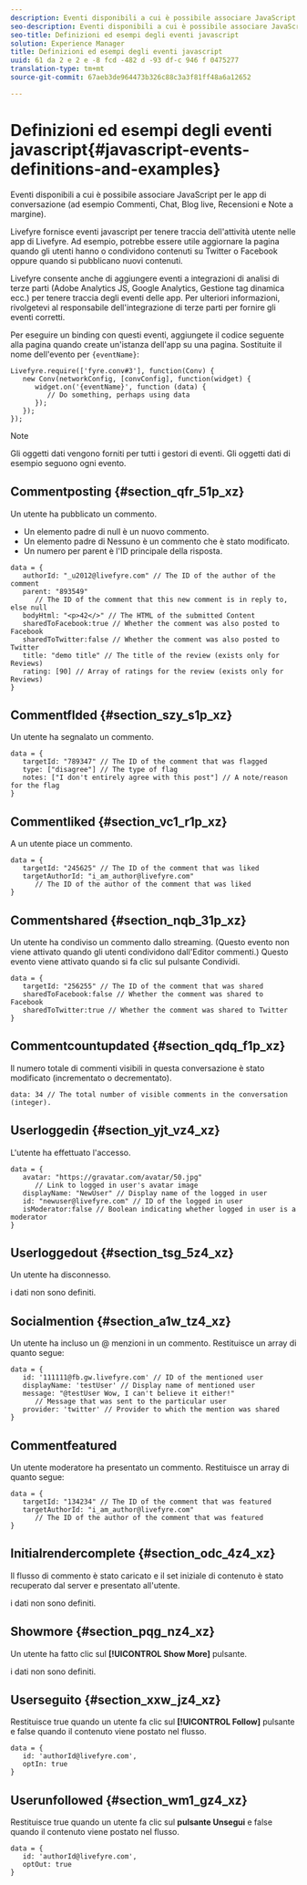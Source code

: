 ```yaml
---
description: Eventi disponibili a cui è possibile associare JavaScript per le app di conversazione (ad esempio Commenti, Chat, Blog live, Recensioni e Note a margine).
seo-description: Eventi disponibili a cui è possibile associare JavaScript per le app di conversazione (ad esempio Commenti, Chat, Blog live, Recensioni e Note a margine).
seo-title: Definizioni ed esempi degli eventi javascript
solution: Experience Manager
title: Definizioni ed esempi degli eventi javascript
uuid: 61 da 2 e 2 e -8 fcd -482 d -93 df-c 946 f 0475277
translation-type: tm+mt
source-git-commit: 67aeb3de964473b326c88c3a3f81ff48a6a12652

---
```



# Definizioni ed esempi degli eventi javascript{#javascript-events-definitions-and-examples}

Eventi disponibili a cui è possibile associare JavaScript per le app di conversazione (ad esempio Commenti, Chat, Blog live, Recensioni e Note a margine).

Livefyre fornisce eventi javascript per tenere traccia dell&#39;attività utente nelle app di Livefyre. Ad esempio, potrebbe essere utile aggiornare la pagina quando gli utenti hanno o condividono contenuti su Twitter o Facebook oppure quando si pubblicano nuovi contenuti.

Livefyre consente anche di aggiungere eventi a integrazioni di analisi di terze parti (Adobe Analytics JS, Google Analytics, Gestione tag dinamica ecc.) per tenere traccia degli eventi delle app. Per ulteriori informazioni, rivolgetevi al responsabile dell&#39;integrazione di terze parti per fornire gli eventi corretti.

Per eseguire un binding con questi eventi, aggiungete il codice seguente alla pagina quando create un&#39;istanza dell&#39;app su una pagina. Sostituite il nome dell&#39;evento per `{eventName}`:

```
Livefyre.require(['fyre.conv#3'], function(Conv) { 
   new Conv(networkConfig, [convConfig], function(widget) { 
      widget.on('{eventName}', function (data) { 
         // Do something, perhaps using data 
      }); 
   }); 
});
```

>[!NOTE]
>
>Gli oggetti dati vengono forniti per tutti i gestori di eventi. Gli oggetti dati di esempio seguono ogni evento.

## Commentposting {#section_qfr_51p_xz}

Un utente ha pubblicato un commento.

* Un elemento padre di null è un nuovo commento.
* Un elemento padre di Nessuno è un commento che è stato modificato.
* Un numero per parent è l&#39;ID principale della risposta.

```
data = { 
   authorId: "_u2012@livefyre.com" // The ID of the author of the comment  
   parent: "893549"  
      // The ID of the comment that this new comment is in reply to, else null 
   bodyHtml: "<p>42</>" // The HTML of the submitted Content 
   sharedToFacebook:true // Whether the comment was also posted to Facebook 
   sharedToTwitter:false // Whether the comment was also posted to Twitter 
   title: "demo title" // The title of the review (exists only for Reviews) 
   rating: [90] // Array of ratings for the review (exists only for Reviews) 
} 
```

## Commentflded {#section_szy_s1p_xz}

Un utente ha segnalato un commento.

```
data = { 
   targetId: "789347" // The ID of the comment that was flagged 
   type: ["disagree"] // The type of flag 
   notes: ["I don't entirely agree with this post"] // A note/reason for the flag 
}
```

## Commentliked {#section_vc1_r1p_xz}

A un utente piace un commento.

```
data = { 
   targetId: "245625" // The ID of the comment that was liked 
   targetAuthorId: "i_am_author@livefyre.com"  
      // The ID of the author of the comment that was liked 
} 
```

## Commentshared {#section_nqb_31p_xz}

Un utente ha condiviso un commento dallo streaming. (Questo evento non viene attivato quando gli utenti condividono dall&#39;Editor commenti.) Questo evento viene attivato quando si fa clic sul pulsante Condividi.

```
data = { 
   targetId: "256255" // The ID of the comment that was shared 
   sharedToFacebook:false // Whether the comment was shared to Facebook 
   sharedToTwitter:true // Whether the comment was shared to Twitter 
}
```

## Commentcountupdated {#section_qdq_f1p_xz}

Il numero totale di commenti visibili in questa conversazione è stato modificato (incrementato o decrementato).

```
data: 34 // The total number of visible comments in the conversation (integer). 
```

## Userloggedin {#section_yjt_vz4_xz}

L&#39;utente ha effettuato l&#39;accesso.

```
data = { 
   avatar: "https://gravatar.com/avatar/50.jpg"  
      // Link to logged in user's avatar image 
   displayName: "NewUser" // Display name of the logged in user 
   id: "newuser@livefyre.com" // ID of the logged in user 
   isModerator:false // Boolean indicating whether logged in user is a moderator 
}
```

## Userloggedout {#section_tsg_5z4_xz}

Un utente ha disconnesso.

i dati non sono definiti.

## Socialmention {#section_a1w_tz4_xz}

Un utente ha incluso un @ menzioni in un commento. Restituisce un array di quanto segue:

```
data = { 
   id: '111111@fb.gw.livefyre.com' // ID of the mentioned user 
   displayName: 'testUser' // Display name of mentioned user 
   message: "@testUser Wow, I can't believe it either!"  
      // Message that was sent to the particular user 
   provider: 'twitter' // Provider to which the mention was shared 
} 
```

## Commentfeatured

Un utente moderatore ha presentato un commento. Restituisce un array di quanto segue:

```
data = { 
   targetId: "134234" // The ID of the comment that was featured 
   targetAuthorId: "i_am_author@livefyre.com"  
      // The ID of the author of the comment that was featured 
}
```

## Initialrendercomplete {#section_odc_4z4_xz}

Il flusso di commento è stato caricato e il set iniziale di contenuto è stato recuperato dal server e presentato all&#39;utente.

i dati non sono definiti.

## Showmore {#section_pqg_nz4_xz}

Un utente ha fatto clic sul **[!UICONTROL Show More]** pulsante.

i dati non sono definiti.

## Userseguito {#section_xxw_jz4_xz}

Restituisce true quando un utente fa clic sul **[!UICONTROL Follow]** pulsante e false quando il contenuto viene postato nel flusso.

```
data = { 
   id: 'authorId@livefyre.com', 
   optIn: true 
}
```

## Userunfollowed {#section_wm1_gz4_xz}

Restituisce true quando un utente fa clic sul **pulsante Unsegui** e false quando il contenuto viene postato nel flusso.

```
data = { 
   id: 'authorId@livefyre.com', 
   optOut: true 
}
```


